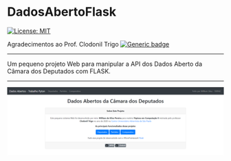 # DadosAbertoFlask

[![License: MIT](https://img.shields.io/badge/License-MIT-yellow.svg)](https://opensource.org/licenses/MIT)

Agradecimentos ao Prof. Clodonil Trigo
[![Generic badge](https://img.shields.io/badge/Github-Clodonil-<COLOR>.svg)](https://github.com/Clodonil)

***

Um pequeno projeto Web para manipular a API dos Dados Aberto da Câmara dos Deputados com FLASK.

***

![screenshot](static/screenshot.png)


